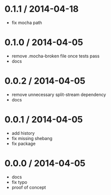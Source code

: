 
0.1.1 / 2014-04-18
==================

 * fix mocha path

0.1.0 / 2014-04-05
==================

 * remove .mocha-broken file once tests pass
 * docs

0.0.2 / 2014-04-05
==================

 * remove unnecessary split-stream dependency
 * docs

0.0.1 / 2014-04-05
==================

 * add history
 * fix missing shebang
 * fix package

0.0.0 / 2014-04-05
==================

 * docs
 * fix typo
 * proof of concept
